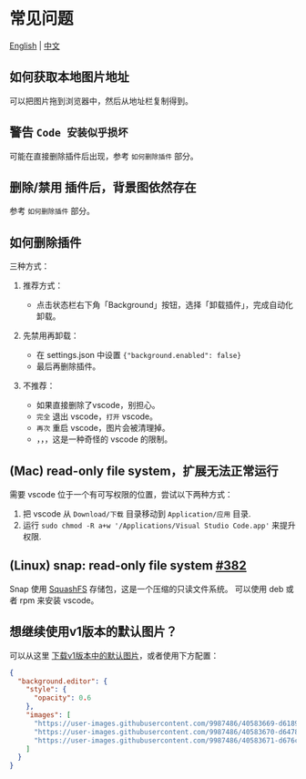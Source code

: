 # 常见问题

[English](./common-issues.md) | [中文](./common-issues.zh-CN.md)

## 如何获取本地图片地址

可以把图片拖到浏览器中，然后从地址栏复制得到。

## 警告 `Code 安装似乎损坏`

可能在直接删除插件后出现，参考 `如何删除插件` 部分。

## 删除/禁用 插件后，背景图依然存在

参考 `如何删除插件` 部分。

## 如何删除插件

三种方式：

1. 推荐方式：

   - 点击状态栏右下角「Background」按钮，选择「卸载插件」，完成自动化卸载。

2. 先禁用再卸载：

   - 在 settings.json 中设置 `{"background.enabled": false}`
   - 最后再删除插件。

3. 不推荐：

   - 如果直接删除了vscode，别担心。
   - `完全` 退出 vscode，`打开` vscode。
   - `再次` 重启 vscode，图片会被清理掉。
   - ，，，这是一种奇怪的 vscode 的限制。

## (Mac) read-only file system，扩展无法正常运行

需要 vscode 位于一个有可写权限的位置，尝试以下两种方式：

1. 把 vscode 从 `Download/下载` 目录移动到 `Application/应用` 目录.
2. 运行 `sudo chmod -R a+w '/Applications/Visual Studio Code.app'` 来提升权限.

## (Linux) snap: read-only file system [#382](https://github.com/shalldie/vscode-background/issues/382)

Snap 使用 [SquashFS](https://en.wikipedia.org/wiki/SquashFS) 存储包，这是一个压缩的只读文件系统。
可以使用 deb 或者 rpm 来安装 vscode。

## 想继续使用v1版本的默认图片？

可以从这里 [下载v1版本中的默认图片](<(https://github.com/shalldie/vscode-background/issues/106#issuecomment-392311967)>)，或者使用下方配置：

```json
{
  "background.editor": {
    "style": {
      "opacity": 0.6
    },
    "images": [
      "https://user-images.githubusercontent.com/9987486/40583669-d6189844-61c5-11e8-89e3-c52ad153da09.png",
      "https://user-images.githubusercontent.com/9987486/40583670-d6478c9e-61c5-11e8-9551-6b55eacc7b8d.png",
      "https://user-images.githubusercontent.com/9987486/40583671-d676c6e4-61c5-11e8-94cb-34ec4a12fa01.png"
    ]
  }
}
```

